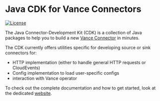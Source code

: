 # Java CDK for Vance Connectors

[![License](https://img.shields.io/:license-Apache2-blue.svg)](http://www.apache.org/licenses/LICENSE-2.0)

The Java Connector-Development Kit (CDK) is a collection of Java packages to help you to build a new
[Vance Connector][vc] in minutes.

The CDK currently offers utilities specific for developing source or sink connectors for:

- HTTP implementation (either to handle general HTTP requests or CloudEvents)
- Config implementation to load user-specific configs
- interaction with Vance operator

To check out the complete documentation and how to get started, look at the dedicated [website].

[vc]: https://github.com/linkall-labs/vance-docs/blob/main/docs/concept.md

[website]: https://linkall-labs.github.io/cdk-java/